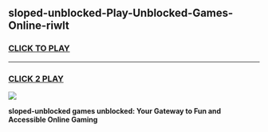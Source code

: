 
## sloped-unblocked-Play-Unblocked-Games-Online-riwlt
<h3>
<a href="https://premium76.site?title=sloped-unblocked&ref=25A">CLICK TO PLAY</a></h3>
<hr>

<h3>
<a href="https://premium76.site?title=sloped-unblocked&ref=25A">CLICK 2 PLAY</a>
  
</h3>

<a href="https://premium76.site?title=sloped-unblocked&ref=25A"><img src="https://clearcache.store/games.png"></a>


**sloped-unblocked games unblocked: Your Gateway to Fun and Accessible Online Gaming**
